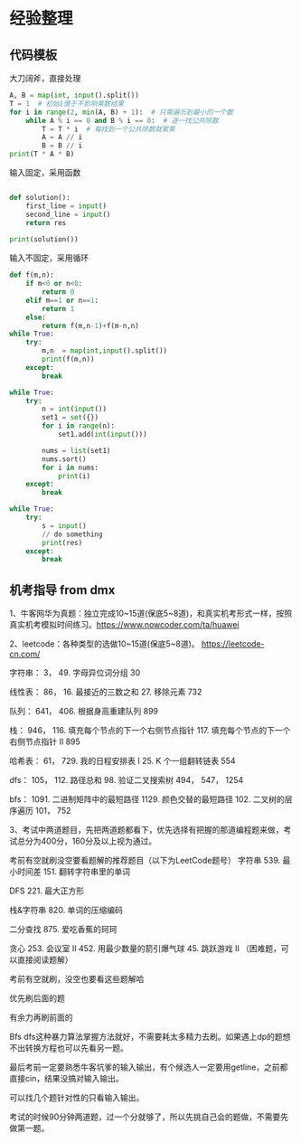 # 经验整理

## 代码模板

大刀阔斧，直接处理
``` python
A, B = map(int, input().split())
T = 1  # 初始1便于不影响乘数结果
for i in range(2, min(A, B) + 1):  # 只需遍历到最小的一个数
    while A % i == 0 and B % i == 0:  # 逐一找公共除数
        T = T * i  # 每找到一个公共除数就累乘
        A = A // i
        B = B // i
print(T * A * B) 
```



输入固定，采用函数
``` python

def solution():
    first_line = input()
    second_line = input()
    return res
           
print(solution())

```


输入不固定，采用循环

``` python
def f(m,n):
    if m<0 or n<0:
        return 0
    elif m==1 or n==1:
        return 1
    else:
        return f(m,n-1)+f(m-n,n)
while True:
    try:
        m,n  = map(int,input().split())
        print(f(m,n))
    except:
        break
```

``` python
while True:
    try:
        n = int(input())
        set1 = set({})
        for i in range(n):
            set1.add(int(input()))

        nums = list(set1)
        nums.sort()
        for i in nums:
            print(i)
    except:
        break
```


``` python
while True:
    try:
        s = input()
        // do something
        print(res)
    except:
        break

```

## 机考指导 from dmx
1、牛客网华为真题：独立完成10~15道(保底5~8道)，和真实机考形式一样，按照真实机考模拟时间练习。https://www.nowcoder.com/ta/huawei

2、leetcode：各种类型的选做10~15道(保底5~8道)。 https://leetcode-cn.com/

字符串：
3，
49. 字母异位词分组
30

线性表：
86，
16. 最接近的三数之和
27. 移除元素
732

队列：
641，
406. 根据身高重建队列
899

栈：
946，
116. 填充每个节点的下一个右侧节点指针
117. 填充每个节点的下一个右侧节点指针 II
895

哈希表：
61，
729. 我的日程安排表 I
25. K 个一组翻转链表
554

dfs：
105，
112. 路径总和
98. 验证二叉搜索树
494，
547，
1254

bfs：
1091. 二进制矩阵中的最短路径
1129. 颜色交替的最短路径
102. 二叉树的层序遍历
101，
752

3、考试中两道题目，先把两道题都看下，优先选择有把握的那道编程题来做，考试总分为400分，160分及以上视为通过。

考前有空就刷没空要看题解的推荐题目（以下为LeetCode题号）
字符串 
539. 最小时间差
151. 翻转字符串里的单词

DFS
221. 最大正方形

栈&字符串
820. 单词的压缩编码

二分查找
875. 爱吃香蕉的珂珂

贪心 
253. 会议室 II
452. 用最少数量的箭引爆气球
45. 跳跃游戏 II
（困难题，可以直接阅读题解）


考前有空就刷，没空也要看这些题解哈

优先刷后面的题

有余力再刷前面的

Bfs dfs这种暴力算法掌握方法就好，不需要耗太多精力去刷。如果遇上dp的题想不出转换方程也可以先看另一题。

最后考前一定要熟悉牛客坑爹的输入输出，有个候选人一定要用getline，之前都直接cin，结果没搞对输入输出。

可以找几个题针对性的只看输入输出。

考试的时候90分钟两道题，过一个分就够了，所以先挑自己会的题做，不需要先做第一题。